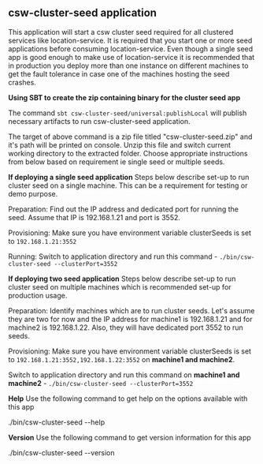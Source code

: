 csw-cluster-seed application
------------------------

This application will start a csw cluster seed required for all clustered services like
location-service. It is required that you start one or more seed applications before consuming location-service.
Even though a single seed app is good enough to make use of location-service it is recommended that 
in production you deploy more than one instance on different machines to get the fault tolerance in case one of 
the machines hosting the seed crashes.

**Using SBT to create the zip containing binary for the cluster seed app**

The command `sbt csw-cluster-seed/universal:publishLocal` will publish necessary artifacts to run csw-cluster-seed application. 

The target of above command is a zip file titled "csw-cluster-seed.zip" and it's path will be printed on console. Unzip this file and switch current
working directory to the extracted folder. Choose appropriate instructions from below based on requirement ie single seed or multiple seeds.

**If deploying a single seed application**
Steps below describe set-up to run cluster seed on a single machine. This can be a requirement for testing or demo purpose.

Preparation:
Find out the IP address and dedicated port for running the seed. Assume that IP is 192.168.1.21 and port is 3552.

Provisioning:
Make sure you have environment variable clusterSeeds is set to `192.168.1.21:3552`

Running: Switch to application directory and run this command - `./bin/csw-cluster-seed --clusterPort=3552`

**If deploying two seed application**
Steps below describe set-up to run cluster seed on multiple machines which is recommended set-up for production usage.

Preparation:
Identify machines which are to run cluster seeds. Let's assume they are two for now and the IP address for machine1 is 192.168.1.21 and
for machine2 is 192.168.1.22. Also, they will have dedicated port 3552 to run seeds. 

Provisioning:
Make sure you have environment variable clusterSeeds is set to `192.168.1.21:3552,192.168.1.22:3552` on **machine1 and machine2**.

Switch to application directory and run this command on **machine1 and machine2** - `./bin/csw-cluster-seed --clusterPort=3552`

**Help**
Use the following command to get help on the options available with this app
  
./bin/csw-cluster-seed --help

**Version**
Use the following command to get version information for this app
  
./bin/csw-cluster-seed --version
